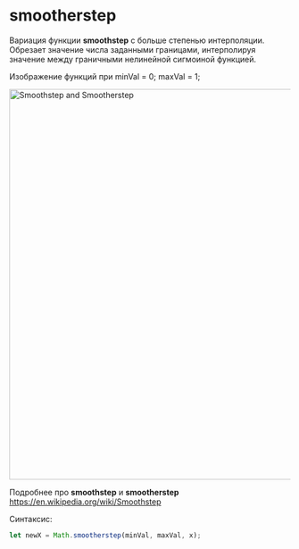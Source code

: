 # smootherstep

Вариация функции **smoothstep** с больше степенью интерполяции.  
Обрезает значение числа заданными границами, интерполируя значение между граничными нелинейной сигмоиной функцией.

Изображение функций при minVal = 0; maxVal = 1; 

<img src="https://upload.wikimedia.org/wikipedia/commons/5/57/Smoothstep_and_Smootherstep.svg" alt="Smoothstep and Smootherstep" width="700"/>

Подробнее про **smoothstep** и **smootherstep** https://en.wikipedia.org/wiki/Smoothstep

Синтаксис:
```javaScript
let newX = Math.smootherstep(minVal, maxVal, x);
```